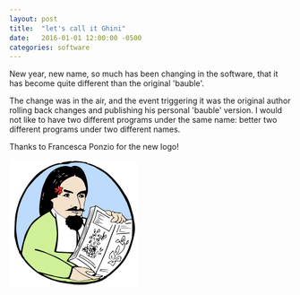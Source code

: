 ```yaml
---
layout: post
title:  "let's call it Ghini"
date:   2016-01-01 12:00:00 -0500
categories: software
---
```


New year, new name, so much has been changing in the software, that it has
become quite different than the original 'bauble'.

The change was in the air, and the event triggering it was the original
author rolling back changes and publishing his personal 'bauble' version.  I
would not like to have two different programs under the same name: better
two different programs under two different names.

Thanks to Francesca Ponzio for the new logo!

![image-title-here](/images/icon.png)

